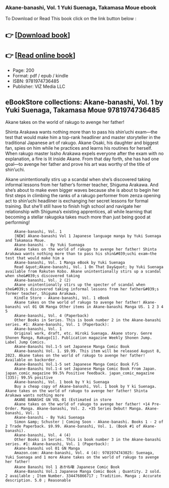 ### Akane-banashi, Vol. 1 Yuki Suenaga, Takamasa Moue ebook

To Download or Read This book click on the link button below :

## 👉  [**[Download book](http://get-pdfs.com/download.php?group=book&from=github.com&id=678152&lnk=1081 "Download book")**]

## 👉  [**[Read online book](http://get-pdfs.com/download.php?group=book&from=github.com&id=678152&lnk=1081 "Read online book")**]


* Page: 200
* Format: pdf / epub / kindle
* ISBN: 9781974736485
* Publisher: VIZ Media LLC



## eBookStore collections: Akane-banashi, Vol. 1 by Yuki Suenaga, Takamasa Moue 9781974736485



Akane takes on the world of rakugo to avenge her father!

 Shinta Arakawa wants nothing more than to pass his shin’uchi exam—the test that would make him a top-rank headliner and master storyteller in the traditional Japanese art of rakugo. Akane Osaki, his daughter and biggest fan, spies on him while he practices and learns his routines for herself. When rakugo master Issho Arakawa expels everyone after the exam with no explanation, a fire is lit inside Akane. From that day forth, she has had one goal—to avenge her father and prove his art was worthy of the title of shin’uchi.

 Akane unintentionally stirs up a scandal when she’s discovered taking informal lessons from her father’s former teacher, Shiguma Arakawa. And she’s about to make even bigger waves because she is about to begin her first steps in climbing the ranks of a rakugo performer from zenza opening act to shin’uchi headliner is exchanging her secret lessons for formal training. But she’ll still have to finish high school and navigate her relationship with Shiguma’s existing apprentices, all while learning that becoming a stellar rakugoka takes much more than just being good at performing!


        Akane-banashi, Vol. 1
        [NEW] Akane-banashi Vol 1 Japanese language manga by Yuki Suenaga and Takamasa Moue.
        Akane-banashi - By Yuki Suenaga
        Akane takes on the world of rakugo to avenge her father! Shinta Arakawa wants nothing more than to pass his shin&#039;uchi exam—the test that would make him a 
        Akane-banashi, Vol. 1 Manga eBook by Yuki Suenaga
        Read &quot;Akane-banashi, Vol. 1 On That Day&quot; by Yuki Suenaga available from Rakuten Kobo. Akane unintentionally stirs up a scandal when she&#039;s discovered taking 
        Akane-banashi, Vol. 2 (2)
        Akane unintentionally stirs up the specter of scandal when she&#039;s discovered taking informal lessons from her father&#039;s former teacher, Shiguma Arakawa.
        Kindle Store - Akane-banashi, Vol. 1 eBook
        Akane takes on the world of rakugo to avenge her father! Akane-banashi vol 01 GN Manga Other items in Akane-banashi Manga US. 1 2 3 4 5 
        Akane-banashi, Vol. 4 (Paperback)
        Other Books in Series. This is book number 2 in the Akane-banashi series. #1: Akane-banashi, Vol. 1 (Paperback): 
        Akane-banashi, Vol. 1
        Original work, draft, etc. Hiroki Suenaga. Akane story. Genre Shonen Manga, Rakugo[1]. Publication magazine Weekly Shonen Jump. Label Jump Comics.
        Akane-Banashi Vol.1-5 set Japanese Manga Comic Book
        Akane-banashi Vol. 1. $9.99. This item will be released August 8, 2023. Akane takes on the world of rakugo to avenge her father! Available on backorder.
        Akane-Banashi Vol.1-5 set Japanese Manga Comic Book F/S
        Akane-Banashi Vol.1-4 set Japanese Manga Comic Book From Japan. japan_comic_magazine 99.5% Positive feedback. japan_comic_magazine (335); 99.5% positive 
        Akane-banashi, Vol. 1 book by Y ki Suenaga
        Buy a cheap copy of Akane-banashi, Vol. 1 book by Y ki Suenaga. Akane takes on the world of rakugo to avenge her father! Shinta Arakawa wants nothing more 
        AKANE BANASHI GN VOL 01 (Estimated in store
        Akane takes on the world of rakugo to avenge her father! +14 Pre-Order. Manga. Akane-banashi, Vol. 2. +35 Series Debut! Manga. Akane-banashi, Vol. 1 
        Akane-banashi - By Yuki Suenaga
        Simon &amp; Schuster | Coming Soon - Akane-banashi. Books 1 - 2 of 2 Trade Paperback. $9.99. Akane-banashi, Vol. 1. (Book #1 of Akane-banashi).
        Akane-banashi, Vol. 4 (4)
        Other Books in Series. This is book number 3 in the Akane-banashi series. #1: Akane-banashi, Vol. 1 (Paperback): 
        Akane-banashi vol 01 GN Manga
        Amazon.com: Akane-banashi, Vol. 4 (4): 9781974743025: Suenaga, Yuki Suenaga and 1 more Akane takes on the world of rakugo to avenge her father!
        Akane Banashi Vol 1 あかね噺 Japanese Comic Book
        Akane-Banashi Vol.1 Japanese Manga Comic Book ; Quantity. 2 sold. 2 available ; Item Number. 334476866717 ; Tradition. Manga ; Accurate description. 5.0 ; Reasonable 
    




